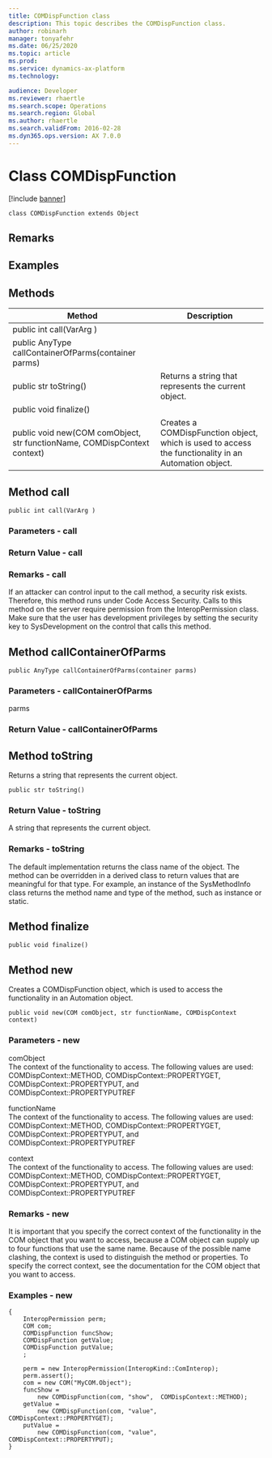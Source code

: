 ```yaml
---
title: COMDispFunction class
description: This topic describes the COMDispFunction class.
author: robinarh
manager: tonyafehr
ms.date: 06/25/2020
ms.topic: article
ms.prod: 
ms.service: dynamics-ax-platform
ms.technology: 

audience: Developer
ms.reviewer: rhaertle
ms.search.scope: Operations
ms.search.region: Global
ms.author: rhaertle
ms.search.validFrom: 2016-02-28
ms.dyn365.ops.version: AX 7.0.0
---
```


# Class COMDispFunction

[!include [banner](../includes/banner.md)]

```xpp
class COMDispFunction extends Object
```

## Remarks

## Examples

## Methods

| Method                                                                   | Description                                                                                          |
|--------------------------------------------------------------------------|------------------------------------------------------------------------------------------------------|
| public int call(VarArg )                                                 |                                                                                                      |
| public AnyType callContainerOfParms(container parms)                     |                                                                                                      |
| public str toString()                                                    | Returns a string that represents the current object.                                                 |
| public void finalize()                                                   |                                                                                                      |
| public void new(COM comObject, str functionName, COMDispContext context) | Creates a COMDispFunction object, which is used to access the functionality in an Automation object. |

## Method call

```xpp
public int call(VarArg )
```

### Parameters - call


### Return Value - call

### Remarks - call

If an attacker can control input to the call method, a security risk exists. Therefore, this method runs under Code Access Security. Calls to this method on the server require permission from the InteropPermission class. Make sure that the user has development privileges by setting the security key to SysDevelopment on the control that calls this method.

## Method callContainerOfParms

```xpp
public AnyType callContainerOfParms(container parms)
```

### Parameters - callContainerOfParms

parms  

### Return Value - callContainerOfParms

## Method toString

Returns a string that represents the current object.

```xpp
public str toString()
```

### Return Value - toString

A string that represents the current object.

### Remarks - toString

The default implementation returns the class name of the object. The method can be overridden in a derived class to return values that are meaningful for that type. For example, an instance of the SysMethodInfo class returns the method name and type of the method, such as instance or static.

## Method finalize

```xpp
public void finalize()
```

## Method new

Creates a COMDispFunction object, which is used to access the functionality in an Automation object.

```xpp
public void new(COM comObject, str functionName, COMDispContext context)
```

### Parameters - new

comObject  
The context of the functionality to access. The following values are used: COMDispContext::METHOD, COMDispContext::PROPERTYGET, COMDispContext::PROPERTYPUT, and COMDispContext::PROPERTYPUTREF

<!-- -->

functionName  
The context of the functionality to access. The following values are used: COMDispContext::METHOD, COMDispContext::PROPERTYGET, COMDispContext::PROPERTYPUT, and COMDispContext::PROPERTYPUTREF

<!-- -->

context  
The context of the functionality to access. The following values are used: COMDispContext::METHOD, COMDispContext::PROPERTYGET, COMDispContext::PROPERTYPUT, and COMDispContext::PROPERTYPUTREF

### Remarks - new

It is important that you specify the correct context of the functionality in the COM object that you want to access, because a COM object can supply up to four functions that use the same name. Because of the possible name clashing, the context is used to distinguish the method or properties. To specify the correct context, see the documentation for the COM object that you want to access.

### Examples - new



```xpp
{ 
    InteropPermission perm; 
    COM com; 
    COMDispFunction funcShow; 
    COMDispFunction getValue; 
    COMDispFunction putValue; 
    ; 
```

```xpp
    perm = new InteropPermission(InteropKind::ComInterop); 
    perm.assert(); 
    com = new COM("MyCOM.Object"); 
    funcShow = 
        new COMDispFunction(com, "show",  COMDispContext::METHOD); 
    getValue = 
        new COMDispFunction(com, "value", COMDispContext::PROPERTYGET); 
    putValue = 
        new COMDispFunction(com, "value", COMDispContext::PROPERTYPUT); 
}
```

